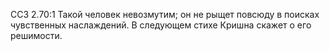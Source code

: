 ССЗ 2.70:1	Такой человек невозмутим; он не рыщет повсюду в поисках чувственных наслаждений. В следующем стихе Кришна скажет о его решимости.